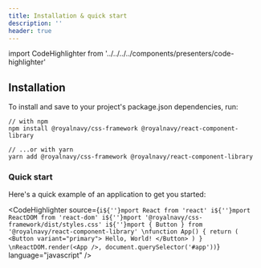 ```yaml
---
title: Installation & quick start
description: ''
header: true
---
```


import CodeHighlighter from '../../../../components/presenters/code-highlighter'

## Installation

To install and save to your project's package.json dependencies, run:

```
// with npm
npm install @royalnavy/css-framework @royalnavy/react-component-library

// ...or with yarn
yarn add @royalnavy/css-framework @royalnavy/react-component-library
```

### Quick start

Here's a quick example of an application to get you started:

<CodeHighlighter 
source={`i${''}mport React from 'react'
i${''}mport ReactDOM from 'react-dom'
i${''}mport '@royalnavy/css-framework/dist/styles.css'
i${''}mport { Button } from '@royalnavy/react-component-library'
\nfunction App() {
  return (
    <Button variant="primary">
      Hello, World!
    </Button>
  )
}
\nReactDOM.render(<App />, document.querySelector('#app'))`}
language="javascript"
/>
